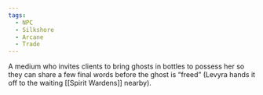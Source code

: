```yaml
---
tags:
  - NPC
  - Silkshore
  - Arcane
  - Trade
---
```

A medium who invites clients to bring ghosts in bottles to possess her so they can share a few final words before the ghost is “freed” (Levyra hands it off to the waiting [[Spirit Wardens]] nearby).